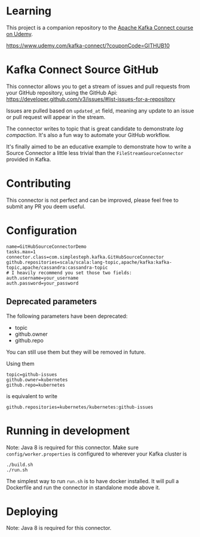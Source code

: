 # Learning

This project is a companion repository to the [Apache Kafka Connect course on Udemy](https://www.udemy.com/kafka-connect/?couponCode=GITHUB10). 

https://www.udemy.com/kafka-connect/?couponCode=GITHUB10

# Kafka Connect Source GitHub

This connector allows you to get a stream of issues and pull requests from your GitHub repository, using the GitHub Api: https://developer.github.com/v3/issues/#list-issues-for-a-repository

Issues are pulled based on `updated_at` field, meaning any update to an issue or pull request will appear in the stream. 

The connector writes to topic that is great candidate to demonstrate *log compaction*. It's also a fun way to automate your GitHub workflow. 

It's finally aimed to be an educative example to demonstrate how to write a Source Connector a little less trivial than the `FileStreamSourceConnector` provided in Kafka.

# Contributing

This connector is not perfect and can be improved, please feel free to submit any PR you deem useful. 

# Configuration

```
name=GitHubSourceConnectorDemo
tasks.max=1
connector.class=com.simplesteph.kafka.GitHubSourceConnector
github.repositories=scala/scala:lang-topic,apache/kafka:kafka-topic,apache/cassandra:cassandra-topic
# I heavily recommend you set those two fields:
auth.username=your_username
auth.password=your_password
```


## Deprecated parameters
The following parameters have been deprecated:
- topic
- github.owner
- github.repo

You can still use them but they will be removed in future. 

Using them 
```
topic=github-issues
github.owner=kubernetes
github.repo=kubernetes
```

is equivalent to write
```
github.repositories=kubernetes/kubernetes:github-issues
```

# Running in development

Note: Java 8 is required for this connector. 
Make sure `config/worker.properties` is configured to wherever your Kafka cluster is

```
./build.sh
./run.sh 
```

The simplest way to run `run.sh` is to have docker installed. It will pull a Dockerfile and run the connector in standalone mode above it. 

# Deploying

Note: Java 8 is required for this connector. 
